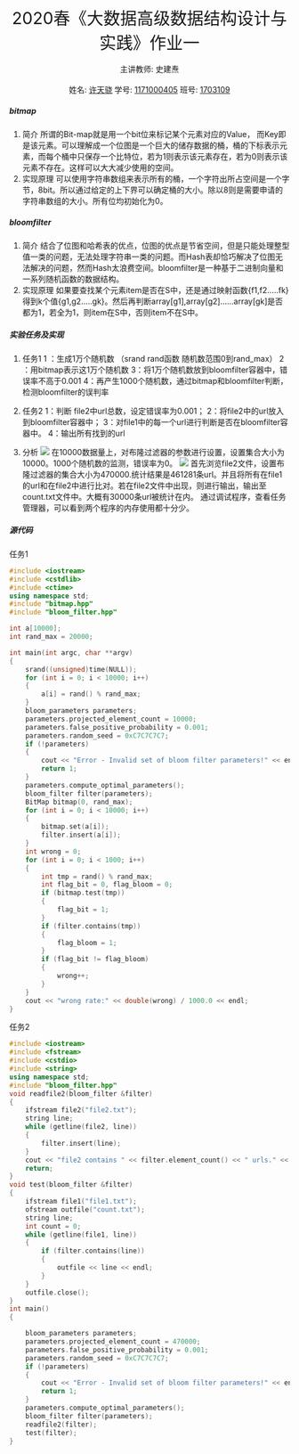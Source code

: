 <center style="font-size:30px">2020春《大数据高级数据结构设计与实践》作业一 </center><br>
<center>主讲教师: 史建焘</center><br>
<center>姓名: <u>许天骁</u>  学号: <u>1171000405</u>   班号: <u>1703109</u></center>


##### bitmap
1. 简介
   所谓的Bit-map就是用一个bit位来标记某个元素对应的Value， 而Key即是该元素。可以理解成一个位图是一个巨大的储存数据的桶，桶的下标表示元素，而每个桶中只保存一个比特位，若为1则表示该元素存在，若为0则表示该元素不存在。这样可以大大减少使用的空间。
2. 实现原理
   可以使用字符串数组来表示所有的桶，一个字符出所占空间是一个字节，8bit。所以通过给定的上下界可以确定桶的大小。除以8则是需要申请的字符串数组的大小。所有位均初始化为0。
##### bloomfilter
1. 简介
   结合了位图和哈希表的优点，位图的优点是节省空间，但是只能处理整型值一类的问题，无法处理字符串一类的问题。而Hash表却恰巧解决了位图无法解决的问题，然而Hash太浪费空间。bloomfilter是一种基于二进制向量和一系列随机函数的数据结构。
2. 实现原理
   如果要查找某个元素item是否在S中，还是通过映射函数{f1,f2.....fk}得到k个值{g1,g2.....gk}。然后再判断array[g1],array[g2]......array[gk]是否都为1，若全为1，则item在S中，否则item不在S中。

##### 实验任务及实现
1. 任务1
   1 ：生成1万个随机数 （srand  rand函数 随机数范围0到rand_max）
2 ：用bitmap表示这1万个随机数
 3：将1万个随机数放到bloomfilter容器中，错误率不高于0.001
 4：再产生1000个随机数，通过bitmap和bloomfilter判断，检测bloomfilter的误判率
1. 任务2
     1：判断 file2中url总数，设定错误率为0.001；
   2：将file2中的url放入到bloomfilter容器中；
   3：对file1中的每一个url进行判断是否在bloomfilter容器中。
   4：输出所有找到的url


3. 分析
    ![](1.png)
 在10000数据量上，对布隆过滤器的参数进行设置，设置集合大小为10000。1000个随机数的监测，错误率为0。
  ![](2.png)
 首先浏览file2文件，设置布隆过滤器的集合大小为470000.统计结果是461281条url。并且将所有在file1的url和在file2中进行比对。若在file2文件中出现，则进行输出，输出至count.txt文件中。大概有30000条url被统计在内。
 通过调试程序，查看任务管理器，可以看到两个程序的内存使用都十分少。
##### 源代码
任务1
```c++
#include <iostream>
#include <cstdlib>
#include <ctime>
using namespace std;
#include "bitmap.hpp"
#include "bloom_filter.hpp"

int a[10000];
int rand_max = 20000;

int main(int argc, char **argv)
{
    srand((unsigned)time(NULL));
    for (int i = 0; i < 10000; i++)
    {
        a[i] = rand() % rand_max;
    }
    bloom_parameters parameters;
    parameters.projected_element_count = 10000;
    parameters.false_positive_probability = 0.001;
    parameters.random_seed = 0xC7C7C7C7;
    if (!parameters)
    {
        cout << "Error - Invalid set of bloom filter parameters!" << endl;
        return 1;
    }
    parameters.compute_optimal_parameters();
    bloom_filter filter(parameters);
    BitMap bitmap(0, rand_max);
    for (int i = 0; i < 10000; i++)
    {
        bitmap.set(a[i]);
        filter.insert(a[i]);
    }
    int wrong = 0;
    for (int i = 0; i < 1000; i++)
    {
        int tmp = rand() % rand_max;
        int flag_bit = 0, flag_bloom = 0;
        if (bitmap.test(tmp))
        {
            flag_bit = 1;
        }
        if (filter.contains(tmp))
        {
            flag_bloom = 1;
        }
        if (flag_bit != flag_bloom)
        {
            wrong++;
        }
    }
    cout << "wrong rate:" << double(wrong) / 1000.0 << endl;
}
```

任务2
``` c++
#include <iostream>
#include <fstream>
#include <cstdio>
#include <string>
using namespace std;
#include "bloom_filter.hpp"
void readfile2(bloom_filter &filter)
{
    ifstream file2("file2.txt");
    string line;
    while (getline(file2, line))
    {
        filter.insert(line);
    }
    cout << "file2 contains " << filter.element_count() << " urls." << endl;
    return;
}
void test(bloom_filter &filter)
{
    ifstream file1("file1.txt");
    ofstream outfile("count.txt");
    string line;
    int count = 0;
    while (getline(file1, line))
    {
        if (filter.contains(line))
        {
            outfile << line << endl;
        }
    }
    outfile.close();
}
int main()
{

    bloom_parameters parameters;
    parameters.projected_element_count = 470000;
    parameters.false_positive_probability = 0.001;
    parameters.random_seed = 0xC7C7C7C7;
    if (!parameters)
    {
        cout << "Error - Invalid set of bloom filter parameters!" << endl;
        return 1;
    }
    parameters.compute_optimal_parameters();
    bloom_filter filter(parameters);
    readfile2(filter);
    test(filter);
}
```